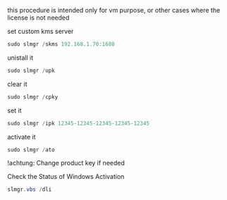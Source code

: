 this procedure is intended only for vm purpose, or other cases where the license is not needed

set custom kms server
````powershell
sudo slmgr /skms 192.168.1.70:1688
````
unistall it
````powershell
sudo slmgr /upk
````
clear it
````powershell
sudo slmgr /cpky
````
set it
````powershell
sudo slmgr /ipk 12345-12345-12345-12345-12345
````
activate it
````powershell
sudo slmgr /ato
````
!achtung: Change product key if needed

Check the Status of Windows Activation
````powershell
slmgr.vbs /dli
````